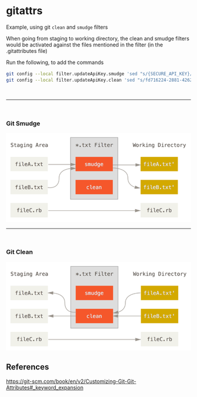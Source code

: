 # gitattrs

Example, using git `clean` and `smudge` filters

When going from staging to working directory, the clean and smudge filters would be activated against the files mentioned in the filter (in the .gitattributes file)

Run the following, to add the commands
```bash
git config --local filter.updateApiKey.smudge 'sed "s/{SECURE_API_KEY}/fd716224-2881-4262-952f-7802a13ea50a/" && echo smudge'
git config --local filter.updateApiKey.clean 'sed "s/fd716224-2881-4262-952f-7802a13ea50a/{SECURE_API_KEY}/" && echo clean'
```


<br />

---

<br />

### Git Smudge
<img src="git-smudge.png">



<br />

---

<br />


### Git Clean
<img src="git-clean.png">


## References
https://git-scm.com/book/en/v2/Customizing-Git-Git-Attributes#_keyword_expansion
